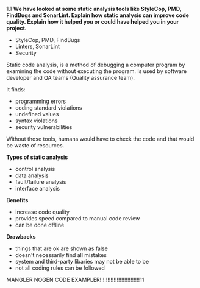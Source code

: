 1.1 
**We have looked at some static analysis tools like StyleCop, PMD, FindBugs and SonarLint. Explain how static analysis can improve code quality. Explain how it helped you or could have helped you in your project.**

* StyleCop, PMD, FindBugs
* Linters, SonarLint
* Security


Static code analysis, is a method of debugging a computer program by examining the code without executing the program.
Is used by software developer and QA teams (Quality assurance team).

It finds:
* programming errors
* coding standard violations
* undefined values
* syntax violations
* security vulnerabilities

Without those tools, humans would have to check the code and that would be waste of resources.

**Types of static analysis**

* control analysis
* data analysis
* fault/failure analysis
* interface analysis

**Benefits**

* increase code quality
* provides speed compared to manual code review
* can be done offline

**Drawbacks**

* things that are ok are shown as false
* doesn't necessarily find all mistakes
* system and third-party libaries may not be able to be 
* not all coding rules can be followed



MANGLER NOGEN CODE EXAMPLER!!!!!!!!!!!!!!!!!!!!!!!!!!11